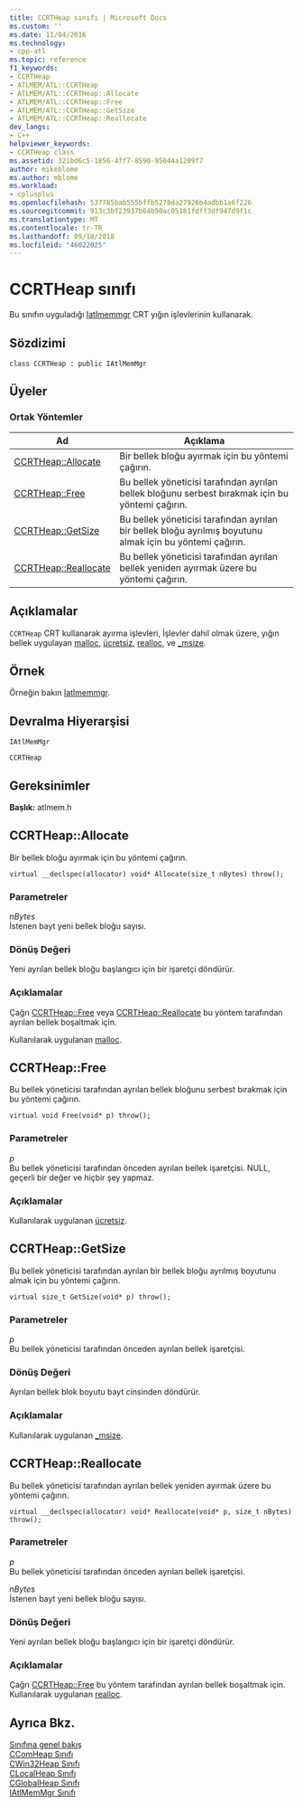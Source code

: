 ```yaml
---
title: CCRTHeap sınıfı | Microsoft Docs
ms.custom: ''
ms.date: 11/04/2016
ms.technology:
- cpp-atl
ms.topic: reference
f1_keywords:
- CCRTHeap
- ATLMEM/ATL::CCRTHeap
- ATLMEM/ATL::CCRTHeap::Allocate
- ATLMEM/ATL::CCRTHeap::Free
- ATLMEM/ATL::CCRTHeap::GetSize
- ATLMEM/ATL::CCRTHeap::Reallocate
dev_langs:
- C++
helpviewer_keywords:
- CCRTHeap class
ms.assetid: 321bd6c5-1856-4ff7-8590-95044a1209f7
author: mikeblome
ms.author: mblome
ms.workload:
- cplusplus
ms.openlocfilehash: 537785bab555bffb5278da27926b4adbb1a6f226
ms.sourcegitcommit: 913c3bf23937b64b90ac05181fdff3df947d9f1c
ms.translationtype: MT
ms.contentlocale: tr-TR
ms.lasthandoff: 09/18/2018
ms.locfileid: "46022025"
---
```

# <a name="ccrtheap-class"></a>CCRTHeap sınıfı

Bu sınıfın uyguladığı [Iatlmemmgr](../../atl/reference/iatlmemmgr-class.md) CRT yığın işlevlerinin kullanarak.

## <a name="syntax"></a>Sözdizimi

```
class CCRTHeap : public IAtlMemMgr
```

## <a name="members"></a>Üyeler

### <a name="public-methods"></a>Ortak Yöntemler

|Ad|Açıklama|
|----------|-----------------|
|[CCRTHeap::Allocate](#allocate)|Bir bellek bloğu ayırmak için bu yöntemi çağırın.|
|[CCRTHeap::Free](#free)|Bu bellek yöneticisi tarafından ayrılan bellek bloğunu serbest bırakmak için bu yöntemi çağırın.|
|[CCRTHeap::GetSize](#getsize)|Bu bellek yöneticisi tarafından ayrılan bir bellek bloğu ayrılmış boyutunu almak için bu yöntemi çağırın.|
|[CCRTHeap::Reallocate](#reallocate)|Bu bellek yöneticisi tarafından ayrılan bellek yeniden ayırmak üzere bu yöntemi çağırın.|

## <a name="remarks"></a>Açıklamalar

`CCRTHeap` CRT kullanarak ayırma işlevleri, İşlevler dahil olmak üzere, yığın bellek uygulayan [malloc](../../c-runtime-library/reference/malloc.md), [ücretsiz](../../c-runtime-library/reference/free.md), [realloc](../../c-runtime-library/reference/realloc.md), ve [_msize](../../c-runtime-library/reference/msize.md).

## <a name="example"></a>Örnek

Örneğin bakın [Iatlmemmgr](../../atl/reference/iatlmemmgr-class.md).

## <a name="inheritance-hierarchy"></a>Devralma Hiyerarşisi

`IAtlMemMgr`

`CCRTHeap`

## <a name="requirements"></a>Gereksinimler

**Başlık:** atlmem.h

##  <a name="allocate"></a>  CCRTHeap::Allocate

Bir bellek bloğu ayırmak için bu yöntemi çağırın.

```
virtual __declspec(allocator) void* Allocate(size_t nBytes) throw();
```

### <a name="parameters"></a>Parametreler

*nBytes*<br/>
İstenen bayt yeni bellek bloğu sayısı.

### <a name="return-value"></a>Dönüş Değeri

Yeni ayrılan bellek bloğu başlangıcı için bir işaretçi döndürür.

### <a name="remarks"></a>Açıklamalar

Çağrı [CCRTHeap::Free](#free) veya [CCRTHeap::Reallocate](#reallocate) bu yöntem tarafından ayrılan bellek boşaltmak için.

Kullanılarak uygulanan [malloc](../../c-runtime-library/reference/malloc.md).

##  <a name="free"></a>  CCRTHeap::Free

Bu bellek yöneticisi tarafından ayrılan bellek bloğunu serbest bırakmak için bu yöntemi çağırın.

```
virtual void Free(void* p) throw();
```

### <a name="parameters"></a>Parametreler

*p*<br/>
Bu bellek yöneticisi tarafından önceden ayrılan bellek işaretçisi. NULL, geçerli bir değer ve hiçbir şey yapmaz.

### <a name="remarks"></a>Açıklamalar

Kullanılarak uygulanan [ücretsiz](../../c-runtime-library/reference/free.md).

##  <a name="getsize"></a>  CCRTHeap::GetSize

Bu bellek yöneticisi tarafından ayrılan bir bellek bloğu ayrılmış boyutunu almak için bu yöntemi çağırın.

```
virtual size_t GetSize(void* p) throw();
```

### <a name="parameters"></a>Parametreler

*p*<br/>
Bu bellek yöneticisi tarafından önceden ayrılan bellek işaretçisi.

### <a name="return-value"></a>Dönüş Değeri

Ayrılan bellek blok boyutu bayt cinsinden döndürür.

### <a name="remarks"></a>Açıklamalar

Kullanılarak uygulanan [_msize](../../c-runtime-library/reference/msize.md).

##  <a name="reallocate"></a>  CCRTHeap::Reallocate

Bu bellek yöneticisi tarafından ayrılan bellek yeniden ayırmak üzere bu yöntemi çağırın.

```
virtual __declspec(allocator) void* Reallocate(void* p, size_t nBytes) throw();
```

### <a name="parameters"></a>Parametreler

*p*<br/>
Bu bellek yöneticisi tarafından önceden ayrılan bellek işaretçisi.

*nBytes*<br/>
İstenen bayt yeni bellek bloğu sayısı.

### <a name="return-value"></a>Dönüş Değeri

Yeni ayrılan bellek bloğu başlangıcı için bir işaretçi döndürür.

### <a name="remarks"></a>Açıklamalar

Çağrı [CCRTHeap::Free](#free) bu yöntem tarafından ayrılan bellek boşaltmak için. Kullanılarak uygulanan [realloc](../../c-runtime-library/reference/realloc.md).

## <a name="see-also"></a>Ayrıca Bkz.

[Sınıfına genel bakış](../../atl/atl-class-overview.md)<br/>
[CComHeap Sınıfı](../../atl/reference/ccomheap-class.md)<br/>
[CWin32Heap Sınıfı](../../atl/reference/cwin32heap-class.md)<br/>
[CLocalHeap Sınıfı](../../atl/reference/clocalheap-class.md)<br/>
[CGlobalHeap Sınıfı](../../atl/reference/cglobalheap-class.md)<br/>
[IAtlMemMgr Sınıfı](../../atl/reference/iatlmemmgr-class.md)
